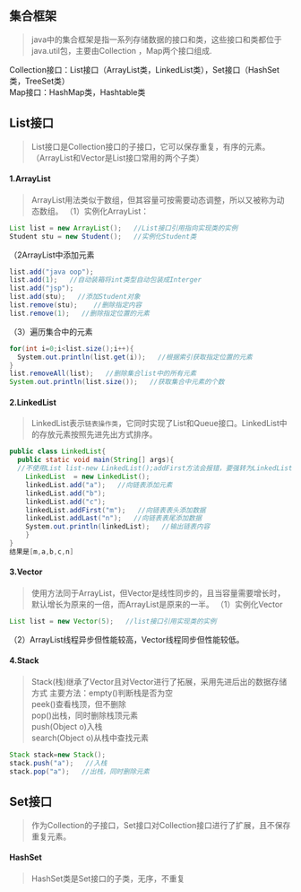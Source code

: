 ## 集合框架
> java中的集合框架是指一系列存储数据的接口和类，这些接口和类都位于java.util包，主要由Collection ，Map两个接口组成.

Collection接口：List接口（ArrayList类，LinkedList类），Set接口（HashSet类，TreeSet类）<br/>
Map接口：HashMap类，Hashtable类

## List接口
> List接口是Collection接口的子接口，它可以保存重复，有序的元素。（ArrayList和Vector是List接口常用的两个子类）
#### 1.ArrayList
> ArrayList用法类似于数组，但其容量可按需要动态调整，所以又被称为动态数组。
（1）实例化ArrayList：
```java
List list = new ArrayList();   //List接口引用指向实现类的实例
Student stu = new Student();   //实例化Student类
```
（2ArrayList中添加元素
```java
list.add("java oop");
list.add(1);   //自动装箱将int类型自动包装成Interger
list.add("jsp");
list.add(stu);   //添加Student对象
list.remove(stu);    //删除指定内容
list.remove(1);   //删除指定位置的元素
```
（3）遍历集合中的元素
```java
for(int i=0;i<list.size();i++){
  System.out.println(list.get(i));   //根据索引获取指定位置的元素
}
list.removeAll(list);   //删除集合list中的所有元素
System.out.println(list.size());   //获取集合中元素的个数
```
#### 2.LinkedList
> LinkedList表示`链表操作类`，它同时实现了List和Queue接口。LinkedList中的存放元素按照先进先出方式排序。
```java
public class LinkedList{
  public static void main(String[] args){
  //不使用List list-new LinkedList();addFirst方法会报错，要强转为LinkedList类((LinkedList) li).addFirst("m");
    LinkedList  = new LinkedList();
    linkedList.add("a");   //向链表添加元素
    linkedList.add("b");
    linkedList.add("c");
    linkedList.addFirst("m");   //向链表表头添加数据
    linkedList.addLast("n");   //向链表表尾添加数据
    System.out.println(linkedList);   //输出链表内容
    }
}
结果是[m,a,b,c,n]
```
#### 3.Vector
> 使用方法同于ArrayList，但Vector是线性同步的，且当容量需要增长时，默认增长为原来的一倍，而ArrayList是原来的一半。
（1）实例化Vector
```java
List list = new Vector(5);   //list接口引用实现类的实例
```
（2）ArrayList线程异步但性能较高，Vector线程同步但性能较低。
#### 4.Stack
> Stack(栈)继承了Vector且对Vector进行了拓展，采用先进后出的数据存储方式
主要方法：empty()判断栈是否为空<br>
peek()查看栈顶，但不删除<br>
pop()出栈，同时删除栈顶元素<br>
push(Object o)入栈<br>
search(Object o)从栈中查找元素<br>
```java
Stack stack=new Stack();
stack.push("a");   //入栈
stack.pop("a");   //出栈，同时删除元素
```
## Set接口
> 作为Collection的子接口，Set接口对Collection接口进行了扩展，且不保存重复元素。

#### HashSet
> HashSet类是Set接口的子类，无序，不重复

